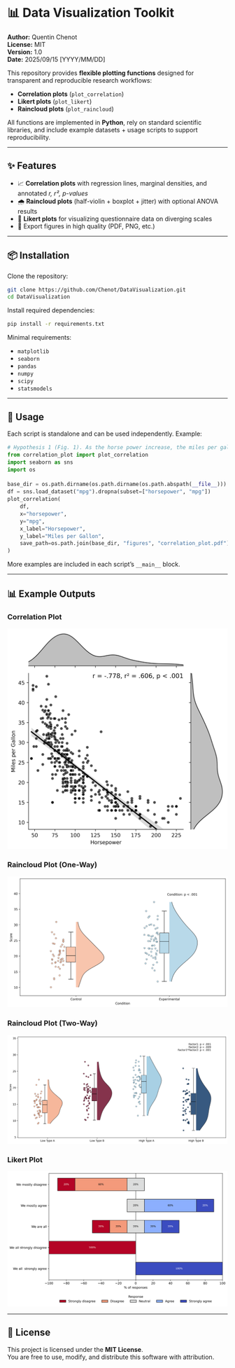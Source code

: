# 📊 Data Visualization Toolkit

**Author:** Quentin Chenot  
**License:** MIT  
**Version:** 1.0  
**Date:** 2025/09/15 [YYYY/MM/DD]  

This repository provides **flexible plotting functions** designed for transparent and reproducible research workflows:

- **Correlation plots** (`plot_correlation`)  
- **Likert plots** (`plot_likert`)  
- **Raincloud plots** (`plot_raincloud`)  

All functions are implemented in **Python**, rely on standard scientific libraries, and include example datasets + usage scripts to support reproducibility.  

---

## ✨ Features

- 📈 **Correlation plots** with regression lines, marginal densities, and annotated *r, r², p-values*  
- 🌧 **Raincloud plots** (half-violin + boxplot + jitter) with optional ANOVA results 
- 📝 **Likert plots** for visualizing questionnaire data on diverging scales  
- 💾 Export figures in high quality (PDF, PNG, etc.)
---

## 📦 Installation

Clone the repository:

```bash
git clone https://github.com/Chenot/DataVisualization.git
cd DataVisualization
```

Install required dependencies:

```bash
pip install -r requirements.txt
```

Minimal requirements:
- `matplotlib`
- `seaborn`
- `pandas`
- `numpy`
- `scipy`
- `statsmodels`

---

## 🚀 Usage

Each script is standalone and can be used independently. Example:

```python
# Hypothesis 1 (Fig. 1). As the horse power increase, the miles per gallon will decrease
from correlation_plot import plot_correlation
import seaborn as sns
import os

base_dir = os.path.dirname(os.path.dirname(os.path.abspath(__file__)))
df = sns.load_dataset("mpg").dropna(subset=["horsepower", "mpg"])
plot_correlation(
    df,
    x="horsepower",
    y="mpg",
    x_label="Horsepower",
    y_label="Miles per Gallon",
    save_path=os.path.join(base_dir, "figures", "correlation_plot.pdf")
)
```

More examples are included in each script’s `__main__` block.

---

## 📊 Example Outputs

### Correlation Plot
![Correlation Plot](figures/correlation_plot.png)

### Raincloud Plot (One-Way)
![Raincloud One-Way](figures/raincloud_plot_1way.png)

### Raincloud Plot (Two-Way)
![Raincloud Two-Way](figures/raincloud_plot_2way.png)

### Likert Plot
![Likert Plot](figures/likert_plot.png)

---

## 📜 License

This project is licensed under the **MIT License**.  
You are free to use, modify, and distribute this software with attribution.  
